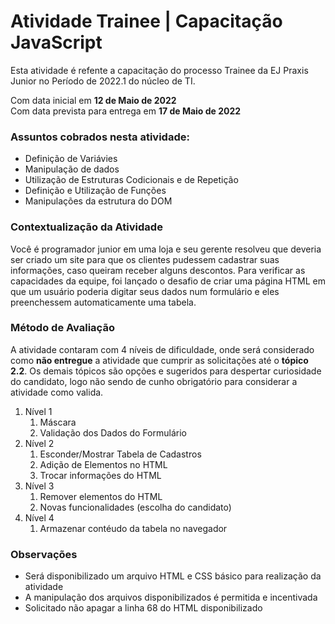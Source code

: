<h1>Atividade Trainee | Capacitação JavaScript</h1>
<p>Esta atividade é refente a capacitação do processo Trainee da EJ Praxis Junior no Período de 2022.1 do núcleo de TI.</p>
<p>
    Com data inicial em <b>12 de Maio de 2022</b>
    <br>
    Com data prevista para entrega em <b>17 de Maio de 2022</b>
</p>
<h3>Assuntos cobrados nesta atividade:</h3>
<ul>
    <li>Definição de Variávies</li>
    <li>Manipulação de dados</li>
    <li>Utilização de Estruturas Codicionais e de Repetição</li>
    <li>Definição e Utilização de Funções</li>
    <li>Manipulações da estrutura do DOM</li>
</ul>
<h3>Contextualização da Atividade</h3>
<p>
    Você é programador junior em uma loja e seu gerente resolveu que deveria ser criado um site para que os clientes pudessem cadastrar suas informações, caso queiram receber alguns descontos. Para verificar as capacidades da equipe, foi lançado o desafio de criar uma página HTML em que um usuário poderia digitar seus dados num formulário e eles preenchessem automaticamente uma tabela.
</p>

<h3>Método de Avaliação</h3>
<p>A atividade contaram com 4 níveis de dificuldade, onde será considerado como <b>não entregue</b> a atividade que cumprir as solicitações até o <b>tópico 2.2</b>. Os demais tópicos são opções e sugeridos para despertar curiosidade do candidato, logo não sendo de cunho obrigatório para considerar a atividade como valida.</p>
<ol>
    <li>Nível 1
        <ol>
            <li>Máscara</li>
            <li>Validação dos Dados do Formulário</li>
        </ol>
    </li>
    <li>Nível 2
        <ol>
            <li>Esconder/Mostrar Tabela de Cadastros</li>
            <li>Adição de Elementos no HTML</li>
            <li>Trocar informações do HTML</li>
        </ol>
    </li>
    <li>Nível 3
        <ol>
            <li>Remover elementos do HTML</li>
            <li>Novas funcionalidades (escolha do candidato)</li>
        </ol>
    </li>
    <li>Nível 4
        <ol>
            <li>Armazenar contéudo da tabela no navegador</li>
        </ol>
    </li>
</ol>
<h3>Observações</h3>
<ul>
    <li>Será disponibilizado um arquivo HTML e CSS básico para realização da atividade</li>
    <li>A manipulação dos arquivos disponibilizados é permitida e incentivada</li>
    <li>Solicitado não apagar a linha 68 do HTML disponibilizado</li>

</ul>